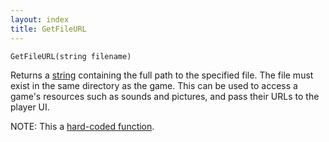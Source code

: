 ```yaml
---
layout: index
title: GetFileURL
---
```


    GetFileURL(string filename)

Returns a [string](../types/string.html) containing the full path to the specified file. The file must exist in the same directory as the game. This can be used to access a game's resources such as sounds and pictures, and pass their URLs to the player UI.

NOTE: This a [hard-coded function](hardcoded.html).
